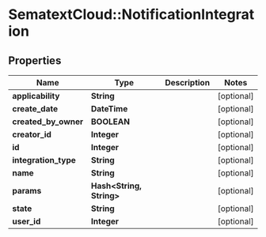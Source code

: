 # SematextCloud::NotificationIntegration

## Properties

| Name                 | Type                           | Description | Notes      |
| -------------------- | ------------------------------ | ----------- | ---------- |
| **applicability**    | **String**                     |             | [optional] |
| **create_date**      | **DateTime**                   |             | [optional] |
| **created_by_owner** | **BOOLEAN**                    |             | [optional] |
| **creator_id**       | **Integer**                    |             | [optional] |
| **id**               | **Integer**                    |             | [optional] |
| **integration_type** | **String**                     |             | [optional] |
| **name**             | **String**                     |             | [optional] |
| **params**           | **Hash&lt;String, String&gt;** |             | [optional] |
| **state**            | **String**                     |             | [optional] |
| **user_id**          | **Integer**                    |             | [optional] |
